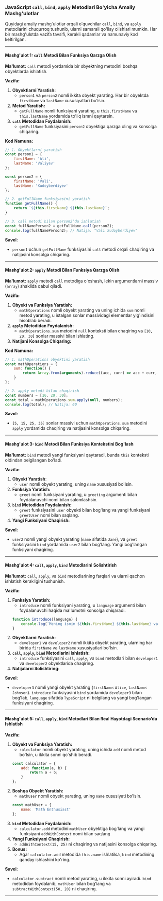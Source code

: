### **JavaScript `call`, `bind`, `apply` Metodlari Bo'yicha Amaliy Mashg'ulotlar**

Quyidagi amaliy mashg'ulotlar orqali o'quvchilar `call`, `bind`, va `apply` metodlarini chuqurroq tushunib, ularni samarali qo'llay olishlari mumkin. Har bir mashg'ulotda vazifa tavsifi, kerakli qadamlar va namunaviy kod keltirilgan.

---

#### **Mashg'ulot 1: `call` Metodi Bilan Funksiya Qarzga Olish**

**Ma'lumot:**
`call` metodi yordamida bir obyektning metodini boshqa obyektlarda ishlatish.

**Vazifa:**
1. **Obyektlarni Yaratish:**
    - `person1` va `person2` nomli ikkita obyekt yarating. Har bir obyektda `firstName` va `lastName` xususiyatlari bo'lsin.
2. **Metod Yaratish:**
    - `getFullName` nomli funksiyani yarating, u `this.firstName` va `this.lastName` yordamida to'liq ismni qaytarsin.
3. **`call` Metodidan Foydalanish:**
    - `getFullName` funksiyasini `person2` obyektiga qarzga oling va konsolga chiqaring.

**Kod Namuna:**
```javascript
// 1. Obyektlarni yaratish
const person1 = {
    firstName: 'Ali',
    lastName: 'Valiyev'
};

const person2 = {
    firstName: 'Vali',
    lastName: 'Xudoyberdiyev'
};

// 2. getFullName funksiyasini yaratish
function getFullName() {
    return `${this.firstName} ${this.lastName}`;
}

// 3. call metodi bilan person2’da ishlatish
const fullNamePerson2 = getFullName.call(person2);
console.log(fullNamePerson2); // Natija: "Vali Xudoyberdiyev"
```

**Savol:**
- `person1` uchun `getFullName` funksiyasini `call` metodi orqali chaqiring va natijasini konsolga chiqaring.

---

#### **Mashg'ulot 2: `apply` Metodi Bilan Funksiya Qarzga Olish**

**Ma'lumot:**
`apply` metodi `call` metodiga o'xshash, lekin argumentlarni massiv (`array`) shaklida qabul qiladi.

**Vazifa:**
1. **Obyekt va Funksiya Yaratish:**
    - `mathOperations` nomli obyekt yarating va uning ichida `sum` nomli metod yarating, u istalgan sonlar massividagi elementlar yig'indisini hisoblab beradi.
2. **`apply` Metodidan Foydalanish:**
    - `mathOperations.sum` metodini `null` konteksti bilan chaqiring va `[10, 20, 30]` sonlar massivi bilan ishlating.
3. **Natijani Konsolga Chiqaring:**

**Kod Namuna:**
```javascript
// 1. mathOperations obyektini yaratish
const mathOperations = {
    sum: function() {
        return Array.from(arguments).reduce((acc, curr) => acc + curr, 0);
    }
};

// 2. apply metodi bilan chaqirish
const numbers = [10, 20, 30];
const total = mathOperations.sum.apply(null, numbers);
console.log(total); // Natija: 60
```

**Savol:**
- `[5, 15, 25, 35]` sonlar massivi uchun `mathOperations.sum` metodini `apply` yordamida chaqiring va natijasini konsolga chiqaring.

---

#### **Mashg'ulot 3: `bind` Metodi Bilan Funksiya Kontekstini Bog'lash**

**Ma'lumot:**
`bind` metodi yangi funksiyani qaytaradi, bunda `this` konteksti oldindan belgilangan bo'ladi.

**Vazifa:**
1. **Obyekt Yaratish:**
    - `user` nomli obyekt yarating, uning `name` xususiyati bo'lsin.
2. **Funksiya Yaratish:**
    - `greet` nomli funksiyani yarating, u `greeting` argumenti bilan foydalanuvchi nomi bilan salomlashsin.
3. **`bind` Metodidan Foydalanish:**
    - `greet` funksiyasini `user` obyekti bilan bog'lang va yangi funksiyani `greetUser` nomi bilan saqlang.
4. **Yangi Funksiyani Chaqirish:**


**Savol:**
- `user2` nomli yangi obyekt yarating (`name` sifatida `Jane`), va `greet` funksiyasini `bind` yordamida `user2` bilan bog'lang. Yangi bog'langan funksiyani chaqiring.

---

#### **Mashg'ulot 4: `call`, `apply`, `bind` Metodlarini Solishtirish**

**Ma'lumot:**
`call`, `apply`, va `bind` metodlarining farqlari va ularni qachon ishlatish kerakligini tushunish.

**Vazifa:**
1. **Funksiya Yaratish:**
    - `introduce` nomli funksiyani yarating, u `language` argumenti bilan foydalanuvchi haqida ma'lumotni konsolga chiqaradi.
    ```javascript
    function introduce(language) {
        console.log(`Mening ismim ${this.firstName} ${this.lastName} va men ${language} tilini bilaman.`);
    }
    ```
2. **Obyektlarni Yaratish:**
    - `developer1` va `developer2` nomli ikkita obyekt yarating, ularning har birida `firstName` va `lastName` xususiyatlari bo'lsin.
3. **`call`, `apply`, `bind` Metodlarini Ishlatish:**
    - `introduce` funksiyasini `call`, `apply`, va `bind` metodlari bilan `developer1` va `developer2` obyektlarida chaqiring.
4. **Natijalarni Solishtiring:**


**Savol:**
- `developer3` nomli yangi obyekt yarating (`firstName`: `Alice`, `lastName`: `Johnson`). `introduce` funksiyasini `bind` yordamida `developer3` bilan bog'lab, `language` sifatida `TypeScript` ni belgilang va yangi bog'langan funksiyani chaqiring.

---

#### **Mashg'ulot 5: `call`, `apply`, `bind` Metodlari Bilan Real Hayotdagi Scenario’da Ishlatish**

**Vazifa:**
1. **Obyekt va Funksiya Yaratish:**
    - `calculator` nomli obyekt yarating, uning ichida `add` nomli metod bo'lsin, u ikkita sonni qo'shib beradi.
    ```javascript
    const calculator = {
        add: function(a, b) {
            return a + b;
        }
    };
    ```
2. **Boshqa Obyekt Yaratish:**
    - `mathUser` nomli obyekt yarating, uning `name` xususiyati bo'lsin.
    ```javascript
    const mathUser = {
        name: 'Math Enthusiast'
    };
    ```
3. **`bind` Metodidan Foydalanish:**
    - `calculator.add` metodini `mathUser` obyektiga bog'lang va yangi funksiyani `addWithContext` nomi bilan saqlang.
4. **Yangi Funksiyani Chaqirish:**
    - `addWithContext(15, 25)` ni chaqiring va natijasini konsolga chiqaring.
5. **Bonus:**
    - Agar `calculator.add` metodida `this.name` ishlatilsa, `bind` metodining qanday ishlashini ko'ring.


**Savol:**
- `calculator.subtract` nomli metod yarating, u ikkita sonni ayiradi. `bind` metodidan foydalanib, `mathUser` bilan bog'lang va `subtractWithContext(50, 20)` ni chaqiring.

---
